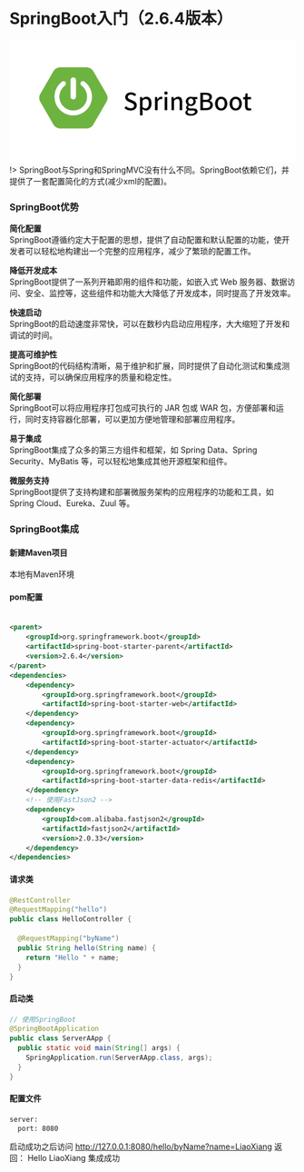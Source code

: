 # SpringBoot入门（2.6.4版本）

![0001.png](..%2F..%2F..%2Fmedia%2F0001.png)    
!> SpringBoot与Spring和SpringMVC没有什么不同。SpringBoot依赖它们，并提供了一套配置简化的方式(减少xml的配置)。

### SpringBoot优势
**简化配置**  
SpringBoot遵循约定大于配置的思想，提供了自动配置和默认配置的功能，使开发者可以轻松地构建出一个完整的应用程序，减少了繁琐的配置工作。

**降低开发成本**  
SpringBoot提供了一系列开箱即用的组件和功能，如嵌入式 Web 服务器、数据访问、安全、监控等，这些组件和功能大大降低了开发成本，同时提高了开发效率。

**快速启动**  
SpringBoot的启动速度非常快，可以在数秒内启动应用程序，大大缩短了开发和调试的时间。

**提高可维护性**  
SpringBoot的代码结构清晰，易于维护和扩展，同时提供了自动化测试和集成测试的支持，可以确保应用程序的质量和稳定性。

**简化部署**  
SpringBoot可以将应用程序打包成可执行的 JAR 包或 WAR 包，方便部署和运行，同时支持容器化部署，可以更加方便地管理和部署应用程序。

**易于集成**  
SpringBoot集成了众多的第三方组件和框架，如 Spring Data、Spring Security、MyBatis 等，可以轻松地集成其他开源框架和组件。

**微服务支持**  
SpringBoot提供了支持构建和部署微服务架构的应用程序的功能和工具，如 Spring Cloud、Eureka、Zuul 等。


### SpringBoot集成
#### 新建Maven项目
本地有Maven环境  
#### pom配置
```xml

<parent>
    <groupId>org.springframework.boot</groupId>
    <artifactId>spring-boot-starter-parent</artifactId>
    <version>2.6.4</version>
</parent>
<dependencies>
    <dependency>
        <groupId>org.springframework.boot</groupId>
        <artifactId>spring-boot-starter-web</artifactId>
    </dependency>
    <dependency>
        <groupId>org.springframework.boot</groupId>
        <artifactId>spring-boot-starter-actuator</artifactId>
    </dependency>
    <dependency>
        <groupId>org.springframework.boot</groupId>
        <artifactId>spring-boot-starter-data-redis</artifactId>
    </dependency>
    <!-- 使用FastJson2 -->
    <dependency>
        <groupId>com.alibaba.fastjson2</groupId>
        <artifactId>fastjson2</artifactId>
        <version>2.0.33</version>
    </dependency>
</dependencies>
```

#### 请求类
```java
@RestController
@RequestMapping("hello")
public class HelloController {

  @RequestMapping("byName")
  public String hello(String name) {
    return "Hello " + name;
  }
}
```


#### 启动类
```java
// 使用SpringBoot
@SpringBootApplication
public class ServerAApp {
  public static void main(String[] args) {
    SpringApplication.run(ServerAApp.class, args);
  }
}
```

#### 配置文件
```properties
server:
  port: 8080
```

启动成功之后访问 http://127.0.0.1:8080/hello/byName?name=LiaoXiang
返回： Hello LiaoXiang
集成成功